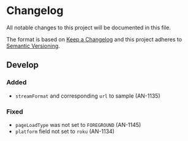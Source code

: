 # Changelog

All notable changes to this project will be documented in this file.

The format is based on [Keep a Changelog](http://keepachangelog.com/)
and this project adheres to [Semantic Versioning](http://semver.org/).

## Develop
### Added
- `streamFormat` and corresponding `url` to sample (AN-1135)

### Fixed
- `pageLoadType` was not set to `FOREGROUND` (AN-1145)
- `platform` field not set to `roku` (AN-1134)
